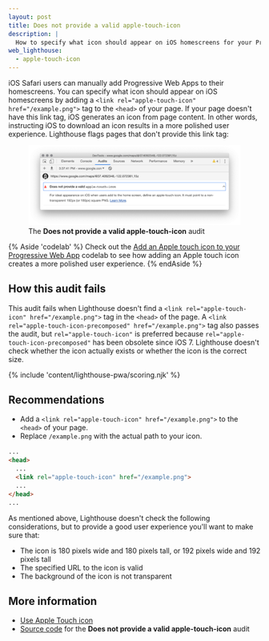 ```yaml
---
layout: post
title: Does not provide a valid apple-touch-icon
description: |
  How to specify what icon should appear on iOS homescreens for your Progressive Web App.
web_lighthouse:
  - apple-touch-icon
---
```


[a2hs]: https://support.apple.com/guide/shortcuts/run-shortcuts-from-the-ios-home-screen-apd735880972/ios#apd175362e63

iOS Safari users can manually add Progressive Web Apps to their homescreens.
You can specify what icon should appear on iOS homescreens by adding a 
`<link rel="apple-touch-icon" href="/example.png">` tag to the `<head>` of your
page. If your page doesn't have this link tag, iOS generates an icon from page content.
In other words, instructing iOS to download an icon results in a more polished user experience.
Lighthouse flags pages that don't provide this link tag:

<figure class="w-figure">
  <img class="w-screenshot w-screenshot--filled" src="apple-touch-icon.png" 
       alt="Does not provide a valid apple-touch-icon">
  <figcaption class="w-figcaption">
    The <b>Does not provide a valid apple-touch-icon</b> audit
  </figcaption>
</figure>

{% Aside 'codelab' %}
  Check out the [Add an Apple touch icon to your Progressive Web App](/codelab-apple-touch-icon)
  codelab to see how adding an Apple touch icon creates a more polished user experience.
{% endAside %}

## How this audit fails

This audit fails when Lighthouse doesn't find a `<link rel="apple-touch-icon" href="/example.png">` 
tag in the `<head>` of the page. A `<link rel="apple-touch-icon-precomposed" href="/example.png">` 
tag also passes the audit, but `rel="apple-touch-icon"` is preferred because
`rel="apple-touch-icon-precomposed"` has been obsolete since iOS 7. Lighthouse doesn't check whether 
the icon actually exists or whether the icon is the correct size.

{% include 'content/lighthouse-pwa/scoring.njk' %}

## Recommendations

- Add a `<link rel="apple-touch-icon" href="/example.png">` to the `<head>` of your page.
- Replace `/example.png` with the actual path to your icon.

```html
...
<head>
  ...
  <link rel="apple-touch-icon" href="/example.png">
  ...
</head>
...
```

As mentioned above, Lighthouse doesn't check the following considerations, but to provide a
good user experience you'll want to make sure that:

- The icon is 180 pixels wide and 180 pixels tall, or 192 pixels wide and 192 pixels tall
- The specified URL to the icon is valid
- The background of the icon is not transparent


## More information

- <a href="https://webhint.io/docs/user-guide/hints/hint-apple-touch-icons/" rel="noreferrer">Use Apple Touch icon</a>
- [Source code](https://github.com/GoogleChrome/lighthouse/blob/master/lighthouse-core/audits/apple-touch-icon.js) for
  the **Does not provide a valid apple-touch-icon** audit